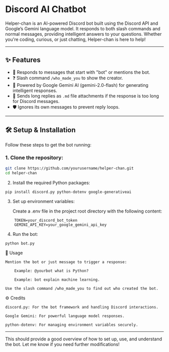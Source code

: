 

# Discord AI Chatbot

Helper-chan is an AI-powered Discord bot built using the Discord API and Google’s Gemini language model. It responds to both slash commands and normal messages, providing intelligent answers to your questions. Whether you're coding, curious, or just chatting, Helper-chan is here to help!

---

## ✨ Features

- 💬 Responds to messages that start with "bot" or mentions the bot.
- ❓ Slash command `/who_made_you` to show the creator.
- 🧠 Powered by Google Gemini AI (gemini-2.0-flash) for generating intelligent responses.
- 📄 Sends long replies as `.md` file attachments if the response is too long for Discord messages.
- 🛡️ Ignores its own messages to prevent reply loops.

---

## 🛠️ Setup & Installation

Follow these steps to get the bot running:

### 1. Clone the repository:
```bash
git clone https://github.com/yourusername/helper-chan.git
cd helper-chan
```
2. Install the required Python packages:
```
pip install discord.py python-dotenv google-generativeai
```
3. Set up environment variables:

    Create a .env file in the project root directory with the following content:
```
    TOKEN=your_discord_bot_token
    GEMINI_API_KEY=your_google_gemini_api_key
```
4. Run the bot:
```
python bot.py
```
🧪 Usage

    Mention the bot or just message to trigger a response:

        Example: @yourbot what is Python?

        Example: bot explain machine learning.

    Use the slash command /who_made_you to find out who created the bot.


⚙️ Credits

    discord.py: For the bot framework and handling Discord interactions.

    Google Gemini: For powerful language model responses.

    python-dotenv: For managing environment variables securely.


---

This should provide a good overview of how to set up, use, and understand the bot. Let me know if you need further modifications!

